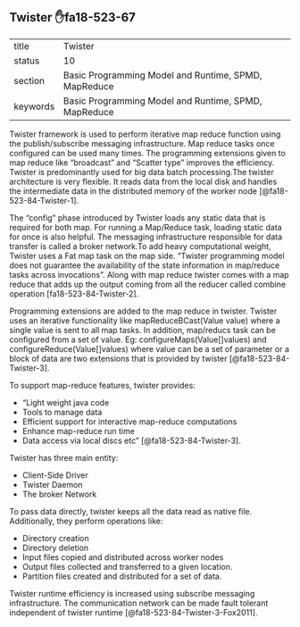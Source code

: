## Twister :hand:fa18-523-67


|          |                                                      |
| -------- | ---------------------------------------------------- |
| title    | Twister                                              | 
| status   | 10                                                   |
| section  | Basic Programming Model and Runtime, SPMD, MapReduce |
| keywords | Basic Programming Model and Runtime, SPMD, MapReduce |



Twister framework is used to perform iterative map reduce function using the 
publish/subscribe messaging infrastructure. Map reduce tasks once configured
can be used many times. The programming extensions given to map reduce like 
“broadcast” and “Scatter type” improves the efficiency. Twister is 
predominantly used for big data batch processing.The twister architecture is
very flexible. It reads data from the local disk and handles the intermediate
data in the distributed memory of the worker node [@fa18-523-84-Twister-1].

The “config” phase introduced by Twister loads any static data that is required
for both map. For running a Map/Reduce task, loading static data for once is 
also helpful. The messaging infrastructure responsible for data transfer is 
called a broker network.To add heavy computational weight, Twister uses a Fat
map task on the map side. “Twister programming model does not guarantee the 
availability of the state information in map/reduce tasks across invocations”.
Along with map reduce twister comes with a map reduce that adds up the output
coming from all the reducer called combine operation [fa18-523-84-Twister-2].

Programming extensions are added to the map reduce in twister. Twister uses
an iterative functionality like mapReduceBCast(Value value) where a single
value is sent to all map tasks. In addition, map/reducs task can be configured
from a set of value. Eg: configureMaps(Value[]values) and 
configureReduce(Value[]values) where value can be a set of parameter or a block
of data are two extensions that is provided by twister [@fa18-523-84-Twister-3].

To support map-reduce features, twister provides:

-	“Light weight java code
-	Tools to manage data
-	Efficient support for interactive map-reduce computations
-	Enhance map-reduce run time
-	Data access via local discs etc” [@fa18-523-84-Twister-3].

Twister has three main entity:

-	Client-Side Driver
-	Twister Daemon
-	The broker Network

To pass data directly, twister keeps all the data read as native file. 
Additionally, they perform operations like:

-	Directory creation
-	Directory deletion
-	Input files copied and distributed across worker nodes
-	Output files collected and transferred to a given location.
-	Partition files created and distributed for a set of data.

Twister runtime efficiency is increased using subscribe messaging 
infrastructure. The communication network can be made fault tolerant
independent of twister runtime [@fa18-523-84-Twister-3-Fox2011]. 



